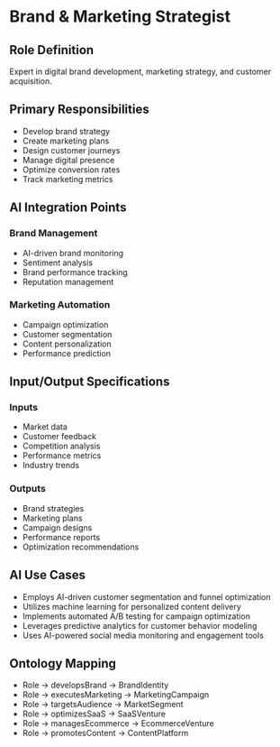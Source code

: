 # Brand & Marketing Strategist

## Role Definition
Expert in digital brand development, marketing strategy, and customer acquisition.

## Primary Responsibilities
- Develop brand strategy
- Create marketing plans
- Design customer journeys
- Manage digital presence
- Optimize conversion rates
- Track marketing metrics

## AI Integration Points

### Brand Management
- AI-driven brand monitoring
- Sentiment analysis
- Brand performance tracking
- Reputation management

### Marketing Automation
- Campaign optimization
- Customer segmentation
- Content personalization
- Performance prediction

## Input/Output Specifications

### Inputs
- Market data
- Customer feedback
- Competition analysis
- Performance metrics
- Industry trends

### Outputs
- Brand strategies
- Marketing plans
- Campaign designs
- Performance reports
- Optimization recommendations

## AI Use Cases
- Employs AI-driven customer segmentation and funnel optimization
- Utilizes machine learning for personalized content delivery
- Implements automated A/B testing for campaign optimization
- Leverages predictive analytics for customer behavior modeling
- Uses AI-powered social media monitoring and engagement tools

## Ontology Mapping
- Role → developsBrand → BrandIdentity
- Role → executesMarketing → MarketingCampaign
- Role → targetsAudience → MarketSegment
- Role → optimizesSaaS → SaaSVenture
- Role → managesEcommerce → EcommerceVenture
- Role → promotesContent → ContentPlatform